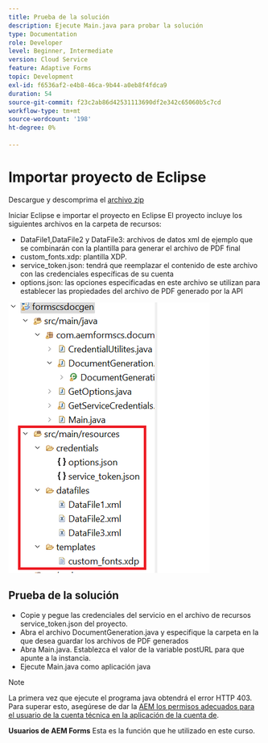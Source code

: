 ```yaml
---
title: Prueba de la solución
description: Ejecute Main.java para probar la solución
type: Documentation
role: Developer
level: Beginner, Intermediate
version: Cloud Service
feature: Adaptive Forms
topic: Development
exl-id: f6536af2-e4b8-46ca-9b44-a0eb8f4fdca9
duration: 54
source-git-commit: f23c2ab86d42531113690df2e342c65060b5c7cd
workflow-type: tm+mt
source-wordcount: '198'
ht-degree: 0%

---
```


# Importar proyecto de Eclipse

Descargue y descomprima el [archivo zip](./assets/aem-forms-cs-doc-gen.zip)

Iniciar Eclipse e importar el proyecto en Eclipse El proyecto incluye los siguientes archivos en la carpeta de recursos:

* DataFile1,DataFile2 y DataFile3: archivos de datos xml de ejemplo que se combinarán con la plantilla para generar el archivo de PDF final
* custom_fonts.xdp: plantilla XDP.
* service_token.json: tendrá que reemplazar el contenido de este archivo con las credenciales específicas de su cuenta
* options.json: las opciones especificadas en este archivo se utilizan para establecer las propiedades del archivo de PDF generado por la API

![resources-file](./assets/resource-files.png)

## Prueba de la solución

* Copie y pegue las credenciales del servicio en el archivo de recursos service_token.json del proyecto.
* Abra el archivo DocumentGeneration.java y especifique la carpeta en la que desea guardar los archivos de PDF generados
* Abra Main.java. Establezca el valor de la variable postURL para que apunte a la instancia.
* Ejecute Main.java como aplicación java

>[!NOTE]
> La primera vez que ejecute el programa java obtendrá el error HTTP 403. Para superar esto, asegúrese de dar la [AEM los permisos adecuados para el usuario de la cuenta técnica en la aplicación de la cuenta de](https://experienceleague.adobe.com/docs/experience-manager-learn/getting-started-with-aem-headless/authentication/service-credentials.html?lang=es#configuraci%C3%B3n-del-acceso-en-aem).

**Usuarios de AEM Forms** Esta es la función que he utilizado en este curso.
